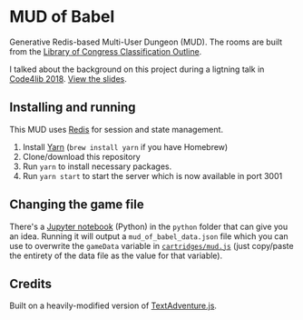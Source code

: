 # MUD of Babel

Generative Redis-based Multi-User Dungeon (MUD). The rooms are built from the [Library of Congress Classification Outline](https://www.loc.gov/catdir/cpso/lcco/).

I talked about the background on this project during a ligtning talk in <a href="https://2018.code4lib.org/">Code4lib 2018</a>. <a href="https://docs.google.com/presentation/d/1dUykBduQxtdpqEn4dh3ePcAj5meFc1NXiqr0n3uTa40/present?includes_info_params=1#slide=id.p3">View the slides</a>.

## Installing and running

This MUD uses [Redis](https://redis.io) for session and state management.

1. Install [Yarn](https://yarnpkg.com) (`brew install yarn` if you have Homebrew)
2. Clone/download this repository
3. Run `yarn` to install necessary packages.
4. Run `yarn start` to start the server which is now available in port 3001

## Changing the game file

There's a [Jupyter notebook](python/mud-of-babel.ipynb) (Python) in the `python` folder that can give you an idea. Running it will output a `mud_of_babel_data.json` file which you can use to overwrite the `gameData` variable in [`cartridges/mud.js`](cartridges/mud.js) (just copy/paste the entirety of the data file as the value for that variable).

## Credits

Built on a heavily-modified version of [TextAdventure.js](https://github.com/TheBroox/TextAdventure.js).
